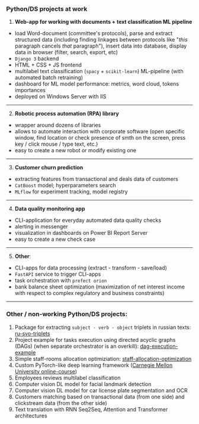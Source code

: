 ### Python/DS projects at work

1. **Web-app for working with documents + text classification ML pipeline**
- load Word-document (committee's protocols), parse and extract structured data (including finding linkages between protocols like "*this* paragraph cancels *that* paragraph"), insert data into database, display data in browser (filter, search, export, etc)
- `Django 3` backend
- HTML + CSS + JS frontend
- multilabel text classification (`spacy` + `scikit-learn`) ML-pipeline (with automated batch retraining)
- dashboard for ML model performance: metrics, word cloud, tokens importances
- deployed on Windows Server with IIS

---

2. **Robotic process automation (RPA) library**
- wrapper around dozens of libraries
- allows to automate interaction with corporate software (open specific window, find location or check presence of smth on the screen, press key / click mouse / type text, etc.)
- easy to create a new robot or modify existing one

---

3. **Customer churn prediction**
- extracting features from transactional and deals data of customers
- `CatBoost` model; hyperparameters search
- `MLflow` for experiment tracking, model registry

---

4. **Data quality monitoring app**
- CLI-application for everyday automated data quality checks
- alerting in messenger
- visualization in dashboards on Power BI Report Server
- easy to create a new check case

---

5. **Other**:
- CLI-apps for data processing (extract - transform - save/load)
- `FastAPI` service to trigger CLI-apps
- task orchestration with `prefect orion`
- bank balance sheet optimization (maximization of net interest income with respect to complex regulatory and business constraints)

---

### Other / non-working Python/DS projects:

1. Package for extracting `subject - verb - object` triplets in russian texts: [ru-svo-triplets](https://github.com/dmitry-rvn/ru-svo-triplets)
2. Project example for tasks execution using directed acyclic graphs (DAGs) (when separate orchestrator is an overkill): [dag-execution-example](https://github.com/dmitry-rvn/dag-execution-example)
3. Simple staff-rooms allocation optimiziation: [staff-allocation-optimization](https://github.com/dmitry-rvn/staff-allocation-optimization)
4. Custom PyTorch-like deep learning framework ([Carnegie Mellon University online-course](https://dlsyscourse.org/))
5. Employees reviews multilabel classification
6. Computer vision DL model for facial landmark detection
7. Computer vision DL model for car license plate segmentation and OCR
8. Customers matching based on transactional data (from one side) and clickstream data (from the other side)
9. Text translation with RNN Seq2Seq, Attention and Transformer architectures
